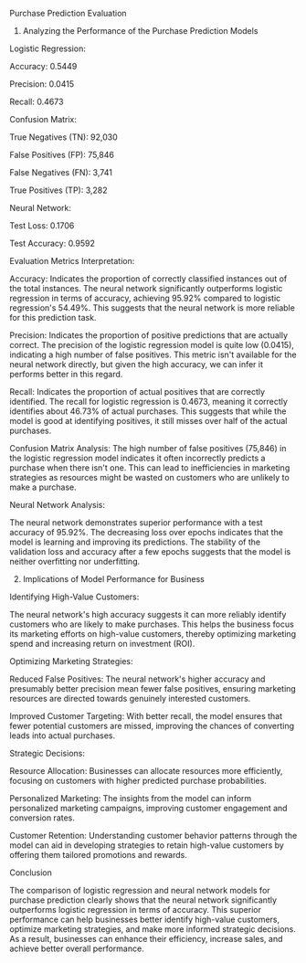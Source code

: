 Purchase Prediction Evaluation 

1. Analyzing the Performance of the Purchase Prediction Models 

Logistic Regression: 

  

Accuracy: 0.5449 

Precision: 0.0415 

Recall: 0.4673 

Confusion Matrix: 

True Negatives (TN): 92,030 

False Positives (FP): 75,846 

False Negatives (FN): 3,741 

True Positives (TP): 3,282 

Neural Network: 

  

Test Loss: 0.1706 

Test Accuracy: 0.9592 

Evaluation Metrics Interpretation: 

  

Accuracy: Indicates the proportion of correctly classified instances out of the total instances. The neural network significantly outperforms logistic regression in terms of accuracy, achieving 95.92% compared to logistic regression's 54.49%. This suggests that the neural network is more reliable for this prediction task. 

  

Precision: Indicates the proportion of positive predictions that are actually correct. The precision of the logistic regression model is quite low (0.0415), indicating a high number of false positives. This metric isn't available for the neural network directly, but given the high accuracy, we can infer it performs better in this regard. 

  

Recall: Indicates the proportion of actual positives that are correctly identified. The recall for logistic regression is 0.4673, meaning it correctly identifies about 46.73% of actual purchases. This suggests that while the model is good at identifying positives, it still misses over half of the actual purchases. 

  

Confusion Matrix Analysis: The high number of false positives (75,846) in the logistic regression model indicates it often incorrectly predicts a purchase when there isn't one. This can lead to inefficiencies in marketing strategies as resources might be wasted on customers who are unlikely to make a purchase. 

  

Neural Network Analysis: 

  

The neural network demonstrates superior performance with a test accuracy of 95.92%. The decreasing loss over epochs indicates that the model is learning and improving its predictions. The stability of the validation loss and accuracy after a few epochs suggests that the model is neither overfitting nor underfitting. 

  

2. Implications of Model Performance for Business 

Identifying High-Value Customers: 

  

The neural network's high accuracy suggests it can more reliably identify customers who are likely to make purchases. This helps the business focus its marketing efforts on high-value customers, thereby optimizing marketing spend and increasing return on investment (ROI). 

Optimizing Marketing Strategies: 

  

Reduced False Positives: The neural network's higher accuracy and presumably better precision mean fewer false positives, ensuring marketing resources are directed towards genuinely interested customers. 

  

Improved Customer Targeting: With better recall, the model ensures that fewer potential customers are missed, improving the chances of converting leads into actual purchases. 

  

Strategic Decisions: 

  

Resource Allocation: Businesses can allocate resources more efficiently, focusing on customers with higher predicted purchase probabilities. 

  

Personalized Marketing: The insights from the model can inform personalized marketing campaigns, improving customer engagement and conversion rates. 

  

Customer Retention: Understanding customer behavior patterns through the model can aid in developing strategies to retain high-value customers by offering them tailored promotions and rewards. 

  

Conclusion 

The comparison of logistic regression and neural network models for purchase prediction clearly shows that the neural network significantly outperforms logistic regression in terms of accuracy. This superior performance can help businesses better identify high-value customers, optimize marketing strategies, and make more informed strategic decisions. As a result, businesses can enhance their efficiency, increase sales, and achieve better overall performance. 
